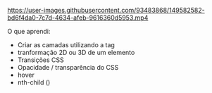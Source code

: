 

https://user-images.githubusercontent.com/93483868/149582582-bd6f4da0-7c7d-4634-afeb-9616360d5953.mp4

O que aprendi:

- Criar as camadas utilizando a tag <span>
- tranformação 2D ou 3D de um elemento 
- Transições CSS
- Opacidade / transparência do CSS
- hover
- nth-child ()
  
